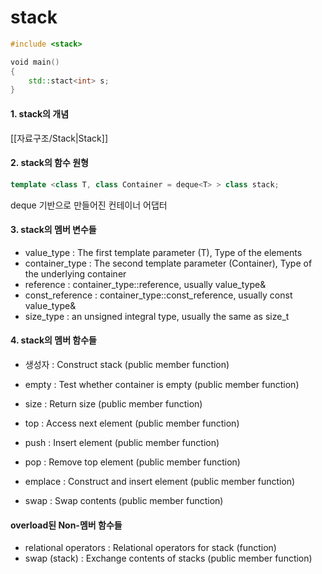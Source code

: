 # stack

```C++
#include <stack>

void main()
{
	std::stact<int> s;
}
```

#### 1. stack의 개념
[[자료구조/Stack|Stack]]

#### 2. stack의 함수 원형
```C++
template <class T, class Container = deque<T> > class stack;
```
deque 기반으로 만들어진 컨테이너 어댑터

#### 3. stack의 멤버 변수들
- value_type : The first template parameter (T),	Type of the elements
- container_type : The second template parameter (Container), Type of the underlying container
- reference : container_type::reference, usually value_type&
- const_reference : container_type::const_reference,	usually const value_type&
- size_type : an unsigned integral type, usually the same as size_t

#### 4. stack의 멤버 함수들
- 생성자 : Construct stack (public member function)

- empty : Test whether container is empty (public member function)
- size : Return size (public member function)
- top	: Access next element (public member function)

- push : Insert element (public member function)
- pop : Remove top element (public member function)
 
- emplace : Construct and insert element (public member function)
- swap : Swap contents (public member function)

#### overload된 Non-멤버 함수들
- relational operators : Relational operators for stack (function)
- swap (stack)	: Exchange contents of stacks (public member function)
